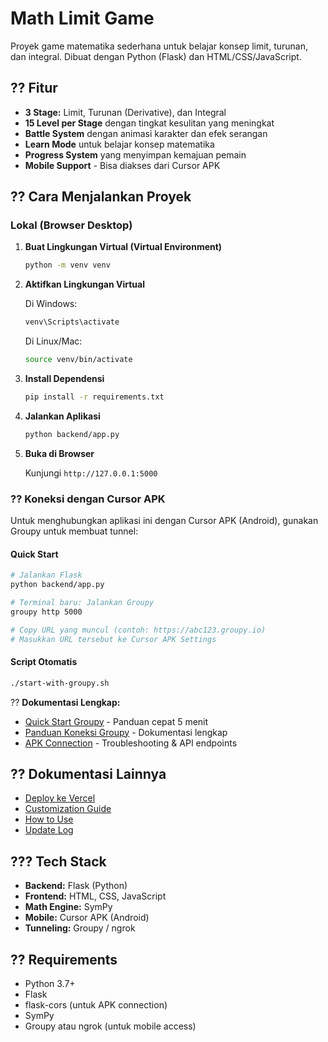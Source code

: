 # Math Limit Game

Proyek game matematika sederhana untuk belajar konsep limit, turunan, dan integral. Dibuat dengan Python (Flask) dan HTML/CSS/JavaScript.

## ?? Fitur

- **3 Stage:** Limit, Turunan (Derivative), dan Integral
- **15 Level per Stage** dengan tingkat kesulitan yang meningkat
- **Battle System** dengan animasi karakter dan efek serangan
- **Learn Mode** untuk belajar konsep matematika
- **Progress System** yang menyimpan kemajuan pemain
- **Mobile Support** - Bisa diakses dari Cursor APK

## ?? Cara Menjalankan Proyek

### Lokal (Browser Desktop)

1.  **Buat Lingkungan Virtual (Virtual Environment)**
    
    ```bash
    python -m venv venv
    ```

2.  **Aktifkan Lingkungan Virtual**
    
    Di Windows:
    ```bash
    venv\Scripts\activate
    ```
    
    Di Linux/Mac:
    ```bash
    source venv/bin/activate
    ```
    
3.  **Install Dependensi**
    
    ```bash
    pip install -r requirements.txt
    ```

4.  **Jalankan Aplikasi**
    
    ```bash
    python backend/app.py
    ```

5.  **Buka di Browser**
    
    Kunjungi `http://127.0.0.1:5000`

### ?? Koneksi dengan Cursor APK

Untuk menghubungkan aplikasi ini dengan Cursor APK (Android), gunakan Groupy untuk membuat tunnel:

#### Quick Start

```bash
# Jalankan Flask
python backend/app.py

# Terminal baru: Jalankan Groupy
groupy http 5000

# Copy URL yang muncul (contoh: https://abc123.groupy.io)
# Masukkan URL tersebut ke Cursor APK Settings
```

#### Script Otomatis

```bash
./start-with-groupy.sh
```

?? **Dokumentasi Lengkap:**
- [Quick Start Groupy](QUICKSTART_GROUPY.md) - Panduan cepat 5 menit
- [Panduan Koneksi Groupy](GROUPY_CONNECTION_GUIDE.md) - Dokumentasi lengkap
- [APK Connection](APK_CONNECTION.md) - Troubleshooting & API endpoints

## ?? Dokumentasi Lainnya

- [Deploy ke Vercel](DEPLOY_VERCEL.md)
- [Customization Guide](CUSTOMIZATION_GUIDE.md)
- [How to Use](HOW_TO_USE.md)
- [Update Log](UPDATE_LOG.md)

## ??? Tech Stack

- **Backend:** Flask (Python)
- **Frontend:** HTML, CSS, JavaScript
- **Math Engine:** SymPy
- **Mobile:** Cursor APK (Android)
- **Tunneling:** Groupy / ngrok

## ?? Requirements

- Python 3.7+
- Flask
- flask-cors (untuk APK connection)
- SymPy
- Groupy atau ngrok (untuk mobile access)
